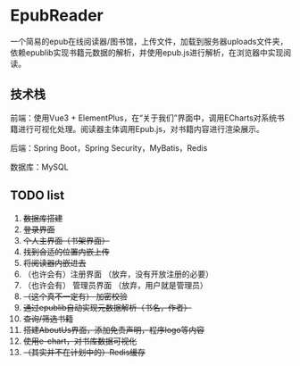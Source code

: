 # EpubReader

一个简易的epub在线阅读器/图书馆，上传文件，加载到服务器uploads文件夹，依赖epublib实现书籍元数据的解析，并使用epub.js进行解析，在浏览器中实现阅读。

## 技术栈

前端：使用Vue3 + ElementPlus，在“关于我们”界面中，调用ECharts对系统书籍进行可视化处理。阅读器主体调用Epub.js，对书籍内容进行渲染展示。

后端：Spring Boot，Spring Security，MyBatis，Redis

数据库：MySQL

## TODO list
1. ~~数据库搭建~~
2. ~~登录界面~~
3. ~~个人主界面（书架界面）~~
4. ~~找到合适的位置内嵌上传~~
5. ~~将阅读器内嵌进去~~
6. （也许会有）注册界面 （放弃，没有开放注册的必要）
7. （也许会有） 管理员界面 （放弃，用户就是管理员）
8. ~~（这个真不一定有） 加密校验~~
9. ~~通过epublib自动实现元数据解析（书名，作者）~~
10. ~~查询/筛选书籍~~
11. ~~搭建AboutUs界面，添加免责声明，程序logo等内容~~
12. ~~使用e-chart，对书库数据可视化~~
13. ~~（其实并不在计划中的）Redis缓存~~

